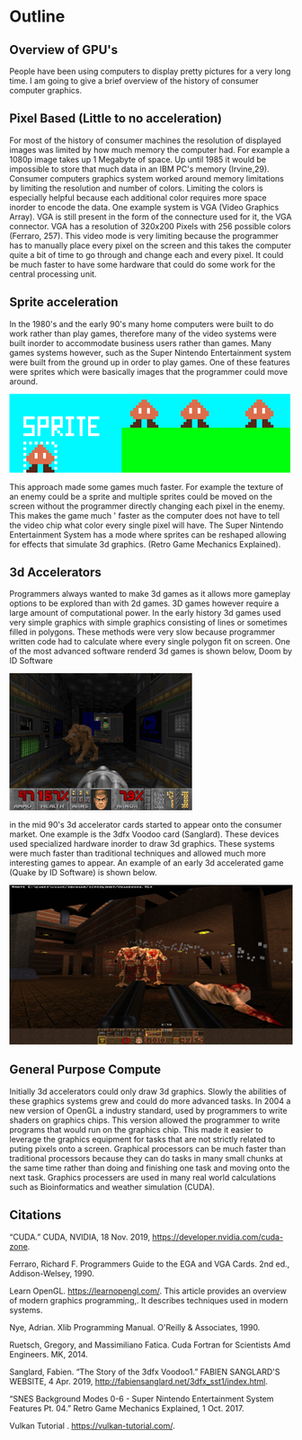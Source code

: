 # Outline
## Overview of GPU's
  People have been using computers to display pretty pictures for a very long time. I am going to give a brief
  overview of the history of consumer computer graphics.
## Pixel Based (Little to no acceleration)
  For most of the history of consumer machines the resolution of displayed images was limited by how much memory the
  computer had. For example a 1080p image takes up 1 Megabyte of space. Up until 1985 it would be impossible to store
  that much data in an IBM PC's memory (Irvine,29). Consumer computers graphics system worked around memory limitations
  by limiting the resolution and number of colors. Limiting the colors is especially helpful because each additional color
  requires more space inorder to encode the data. One example system is VGA (Video Graphics Array). VGA is still present in
  the form of the connecture used for it, the VGA connector. VGA has a resolution of 320x200 Pixels with 256 possible colors (Ferraro, 257). This video mode is very limiting because the programmer has to manually place every pixel on the screen and this takes the computer quite a bit of time to go through and change each and every pixel. It could be much faster to
  have some hardware that could do some work for the central processing unit.
## Sprite acceleration
  In the 1980's and the early 90's many home computers were built to do work rather than play games, therefore many
  of the video systems were built inorder to accommodate business users rather than games. Many games systems however, such
  as the Super Nintendo Entertainment system were built from the ground up in order to play games. One of these features
  were sprites which were basically images that the programmer could move around.
 
  ![Sprite](image.png)
 
  This approach made some games much faster. For example the texture of an enemy could be a sprite and multiple sprites
  could be moved on the screen without the programmer directly changing each pixel in the enemy. This makes the game much '
  faster as the computer does not have to tell the video chip what color every single pixel will have. The Super Nintendo
  Entertainment System has a mode where sprites can be reshaped allowing for effects that simulate 3d graphics.
  (Retro Game Mechanics Explained).
## 3d Accelerators

  Programmers always wanted to make 3d games as it allows more gameplay options to be explored than with 2d games. 3D games
  however require a large amount of computational power. In the early history 3d games used very simple graphics with
  simple graphics consisting of lines or sometimes filled in polygons. These methods were very slow because programmer
  written code had to calculate where every single polygon fit on screen. One of the most advanced software renderd 3d games
  is shown below, Doom by ID Software
  
  ![DOOM](doom.png)
  
  in the mid 90's 3d accelerator cards started
  to appear onto the consumer market. One example is the 3dfx Voodoo card (Sanglard). These devices used specialized hardware inorder
  to draw 3d graphics. These systems were much faster than traditional techniques and allowed much more interesting games
  to appear. An example of an early 3d accelerated game (Quake by ID Software) is shown below. 
  
  ![Quake](quake.jpeg)
  
## General Purpose Compute
Initially 3d accelerators could only draw 3d graphics. Slowly the abilities of these graphics systems grew and could do more advanced tasks. In 2004 a new version of OpenGL a industry standard, used by programmers to write shaders on graphics chips.
This version allowed the programmer to write programs that would run on the graphics chip. This made it easier to
leverage the graphics equipment for tasks that are not strictly related to puting pixels onto a screen. Graphical
processors can be much faster than traditional processors because they can do tasks in many small chunks at the same time
rather than doing and finishing one task and moving onto the next task. Graphics processers are used in many real world
calculations such as Bioinformatics and weather simulation (CUDA).

## Citations
“CUDA.” CUDA, NVIDIA, 18 Nov. 2019, https://developer.nvidia.com/cuda-zone. 

Ferraro, Richard F. Programmers Guide to the EGA and VGA Cards. 2nd ed., Addison-Welsey, 1990.

Learn OpenGL. https://learnopengl.com/.
This article provides an overview of modern graphics programming,. It describes techniques used in modern systems.

Nye, Adrian. Xlib Programming Manual. O'Reilly & Associates, 1990.

Ruetsch, Gregory, and Massimiliano Fatica. Cuda Fortran for Scientists Amd Engineers. MK, 2014.

 Sanglard, Fabien. “The Story of the 3dfx Voodoo1.” FABIEN SANGLARD'S WEBSITE, 4 Apr. 2019, http://fabiensanglard.net/3dfx_sst1/index.html. 
 
  “SNES Background Modes 0-6 - Super Nintendo Entertainment System Features Pt. 04.” Retro Game Mechanics Explained, 1 Oct. 2017. 
  
Vulkan Tutorial . https://vulkan-tutorial.com/.
